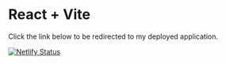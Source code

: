 # React + Vite

Click the link below to be redirected to my deployed application. 


[![Netlify Status](https://api.netlify.com/api/v1/badges/c0864793-ca1e-41a4-b8a3-781d1397a63e/deploy-status)](https://stevenspuppypals.netlify.app/)
